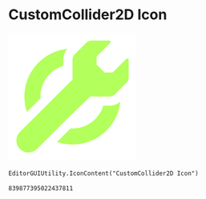 # CustomCollider2D Icon
![](/img/CustomCollider2D%20Icon.png)

``` CSharp
EditorGUIUtility.IconContent("CustomCollider2D Icon")
```
```
839877395022437811
```
